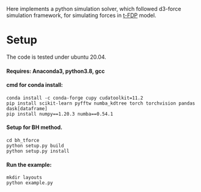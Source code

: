 Here implements a python simulation solver, which followed d3-force simulation framework, for simulating forces in [t-FDP](#) model. 
# Setup

The code is tested under ubuntu 20.04.
#### Requires: Anaconda3, python3.8, gcc

#### cmd for conda install:
```
conda install -c conda-forge cupy cudatoolkit=11.2
pip install scikit-learn pyfftw numba_kdtree torch torchvision pandas dask[dataframe]
pip install numpy==1.20.3 numba==0.54.1
```


#### Setup for BH method.
```
cd bh_tforce
python setup.py build
python setup.py install
```

#### Run the example:

```
mkdir layouts
python example.py
```
